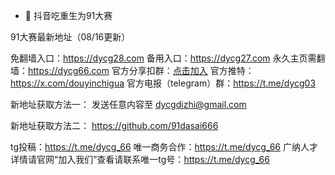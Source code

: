 - 👋 抖音吃重生为91大赛

91大赛最新地址（08/16更新）

免翻墙入口：https://dycg28.com
备用入口：https://dycg27.com
永久主页需翻墙：https://dycg66.com
官方分享扣群：[点击加入](http://g.npawxqkyxn40.cn/s/wRa5)
官方推特：https://x.com/douyinchigua
官方电报（telegram）群：https://t.me/dycg03

新地址获取方法一： 发送任意内容至 dycgdizhi@gmail.com

新地址获取方法二： https://github.com/91dasai666

tg投稿：https://t.me/dycg_66
唯一商务合作：https://t.me/dycg_66
广纳人才详情请官网“加入我们”查看请联系唯一tg号：https://t.me/dycg_66


